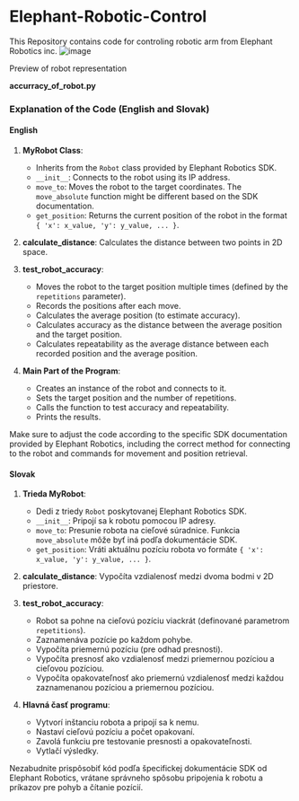 # Elephant-Robotic-Control
This Repository contains code for controling robotic arm from Elephant Robotics inc. 
![image](https://github.com/Leviathan1998/Elephant-Robotic-Control/assets/96702807/9c160d09-e887-465b-92ce-4c5ada195838)

Preview of robot representation




**accurracy_of_robot.py**

### Explanation of the Code (English and Slovak)

#### English

1. **MyRobot Class**:
    - Inherits from the `Robot` class provided by Elephant Robotics SDK.
    - `__init__`: Connects to the robot using its IP address.
    - `move_to`: Moves the robot to the target coordinates. The `move_absolute` function might be different based on the SDK documentation.
    - `get_position`: Returns the current position of the robot in the format `{ 'x': x_value, 'y': y_value, ... }`.

2. **calculate_distance**: Calculates the distance between two points in 2D space.

3. **test_robot_accuracy**:
    - Moves the robot to the target position multiple times (defined by the `repetitions` parameter).
    - Records the positions after each move.
    - Calculates the average position (to estimate accuracy).
    - Calculates accuracy as the distance between the average position and the target position.
    - Calculates repeatability as the average distance between each recorded position and the average position.

4. **Main Part of the Program**:
    - Creates an instance of the robot and connects to it.
    - Sets the target position and the number of repetitions.
    - Calls the function to test accuracy and repeatability.
    - Prints the results.

Make sure to adjust the code according to the specific SDK documentation provided by Elephant Robotics, including the correct method for connecting to the robot and commands for movement and position retrieval.

#### Slovak

1. **Trieda MyRobot**:
    - Dedi z triedy `Robot` poskytovanej Elephant Robotics SDK.
    - `__init__`: Pripojí sa k robotu pomocou IP adresy.
    - `move_to`: Presunie robota na cieľové súradnice. Funkcia `move_absolute` môže byť iná podľa dokumentácie SDK.
    - `get_position`: Vráti aktuálnu pozíciu robota vo formáte `{ 'x': x_value, 'y': y_value, ... }`.

2. **calculate_distance**: Vypočíta vzdialenosť medzi dvoma bodmi v 2D priestore.

3. **test_robot_accuracy**:
    - Robot sa pohne na cieľovú pozíciu viackrát (definované parametrom `repetitions`).
    - Zaznamenáva pozície po každom pohybe.
    - Vypočíta priemernú pozíciu (pre odhad presnosti).
    - Vypočíta presnosť ako vzdialenosť medzi priemernou pozíciou a cieľovou pozíciou.
    - Vypočíta opakovateľnosť ako priemernú vzdialenosť medzi každou zaznamenanou pozíciou a priemernou pozíciou.

4. **Hlavná časť programu**:
    - Vytvorí inštanciu robota a pripojí sa k nemu.
    - Nastaví cieľovú pozíciu a počet opakovaní.
    - Zavolá funkciu pre testovanie presnosti a opakovateľnosti.
    - Vytlačí výsledky.

Nezabudnite prispôsobiť kód podľa špecifickej dokumentácie SDK od Elephant Robotics, vrátane správneho spôsobu pripojenia k robotu a príkazov pre pohyb a čítanie pozícií.
